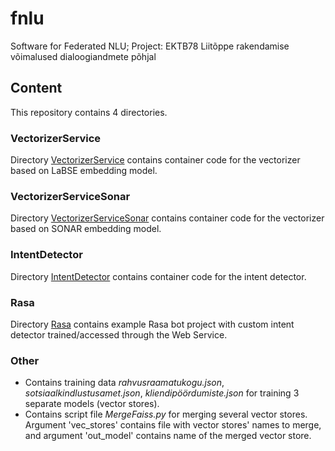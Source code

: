 # fnlu
Software for Federated NLU; Project: EKTB78 Liitõppe rakendamise võimalused dialoogiandmete põhjal

## Content
This repository contains 4 directories.

### VectorizerService

Directory [VectorizerService](VectorizerService) contains container code for the vectorizer based on LaBSE embedding model.

### VectorizerServiceSonar

Directory [VectorizerServiceSonar](VectorizerServiceSonar) contains container code for the vectorizer based on SONAR embedding model.

### IntentDetector

Directory [IntentDetector](IntentDetector) contains container code for the intent detector.

### Rasa

Directory [Rasa](Rasa) contains example Rasa bot project with custom intent detector trained/accessed through the Web Service.

### Other

- Contains training data *rahvusraamatukogu.json*, *sotsiaalkindlustusamet.json*, *kliendipöördumiste.json* for training 3 separate models (vector stores).
- Contains script file *MergeFaiss.py* for merging several vector stores. Argument 'vec_stores' contains file with vector stores' names to merge, and argument 'out_model' contains name of the merged vector store.
